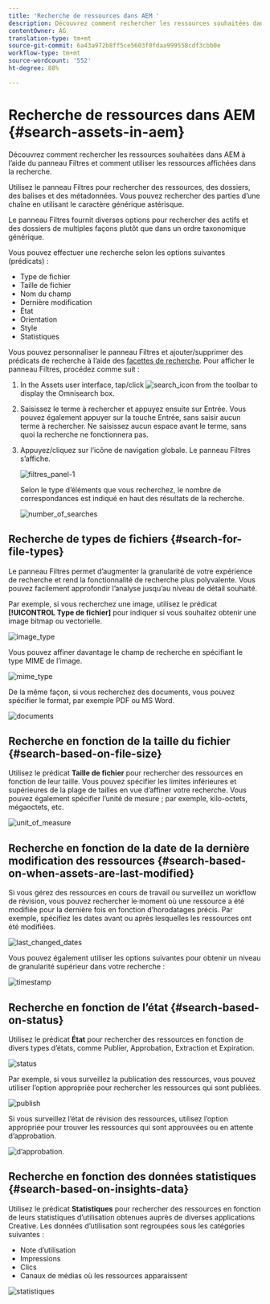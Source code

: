 ```yaml
---
title: 'Recherche de ressources dans AEM '
description: Découvrez comment rechercher les ressources souhaitées dans AEM à l’aide du panneau Filtres et comment utiliser les ressources affichées dans la recherche.
contentOwner: AG
translation-type: tm+mt
source-git-commit: 6a43a972b8ff5ce5603f0fdaa999558cdf3cbb0e
workflow-type: tm+mt
source-wordcount: '552'
ht-degree: 88%

---
```



# Recherche de ressources dans AEM  {#search-assets-in-aem}

Découvrez comment rechercher les ressources souhaitées dans AEM à l’aide du panneau Filtres et comment utiliser les ressources affichées dans la recherche.

Utilisez le panneau Filtres pour rechercher des ressources, des dossiers, des balises et des métadonnées. Vous pouvez rechercher des parties d’une chaîne en utilisant le caractère générique astérisque.

Le panneau Filtres fournit diverses options pour rechercher des actifs et des dossiers de multiples façons plutôt que dans un ordre taxonomique générique.

Vous pouvez effectuer une recherche selon les options suivantes (prédicats) :

* Type de fichier
* Taille de fichier
* Nom du champ
* Dernière modification
* État
* Orientation
* Style
* Statistiques

<!-- TBD keystroke 65 article and port applicable changes here. This content goes. -->

Vous pouvez personnaliser le panneau Filtres et ajouter/supprimer des prédicats de recherche à l’aide des [facettes de recherche](search-facets.md). Pour afficher le panneau Filtres, procédez comme suit :

1. In the Assets user interface, tap/click ![search_icon](assets/search_icon.png) from the toolbar to display the Omnisearch box.
1. Saisissez le terme à rechercher et appuyez ensuite sur Entrée. Vous pouvez également appuyer sur la touche Entrée, sans saisir aucun terme à rechercher. Ne saisissez aucun espace avant le terme, sans quoi la recherche ne fonctionnera pas.

1. Appuyez/cliquez sur l’icône de navigation globale. Le panneau Filtres s’affiche.

   ![filtres_panel-1](assets/filters_panel-1.png)

   Selon le type d’éléments que vous recherchez, le nombre de correspondances est indiqué en haut des résultats de la recherche.

   ![number_of_searches](assets/number_of_searches.png)

## Recherche de types de fichiers {#search-for-file-types}

Le panneau Filtres permet d’augmenter la granularité de votre expérience de recherche et rend la fonctionnalité de recherche plus polyvalente. Vous pouvez facilement approfondir l’analyse jusqu’au niveau de détail souhaité.

Par exemple, si vous recherchez une image, utilisez le prédicat **[!UICONTROL Type de fichier]** pour indiquer si vous souhaitez obtenir une image bitmap ou vectorielle.

![image_type](assets/image_type.png)

Vous pouvez affiner davantage le champ de recherche en spécifiant le type MIME de l’image.

![mime_type](assets/mime_type.png)

De la même façon, si vous recherchez des documents, vous pouvez spécifier le format, par exemple PDF ou MS Word.

![documents](assets/documents.png)

## Recherche en fonction de la taille du fichier {#search-based-on-file-size}

Utilisez le prédicat **Taille de fichier** pour rechercher des ressources en fonction de leur taille. Vous pouvez spécifier les limites inférieures et supérieures de la plage de tailles en vue d’affiner votre recherche. Vous pouvez également spécifier l’unité de mesure ; par exemple, kilo-octets, mégaoctets, etc.

![unit_of_measure](assets/unit_of_measure.png)

## Recherche en fonction de la date de la dernière modification des ressources {#search-based-on-when-assets-are-last-modified}

Si vous gérez des ressources en cours de travail ou surveillez un workflow de révision, vous pouvez rechercher le·moment où une ressource a été modifiée pour la dernière fois en fonction d’horodatages précis. Par exemple, spécifiez les dates avant ou après lesquelles les ressources ont été modifiées.

![last_changed_dates](assets/last_modified_dates.png)

Vous pouvez également utiliser les options suivantes pour obtenir un niveau de granularité supérieur dans votre recherche :

![timestamp](assets/timestamp.png)

## Recherche en fonction de l’état {#search-based-on-status}

Utilisez le prédicat **État** pour rechercher des ressources en fonction de divers types d’états, comme Publier, Approbation, Extraction et Expiration.

![status](assets/status.png)

Par exemple, si vous surveillez la publication des ressources, vous pouvez utiliser l’option appropriée pour rechercher les ressources qui sont publiées.

![publish](assets/publish.png)

Si vous surveillez l’état de révision des ressources, utilisez l’option appropriée pour trouver les ressources qui sont approuvées ou en attente d’approbation.

![d’approbation.](assets/approval.png)

## Recherche en fonction des données statistiques {#search-based-on-insights-data}

Utilisez le prédicat **Statistiques** pour rechercher des ressources en fonction de leurs statistiques d’utilisation obtenues auprès de diverses applications Creative. Les données d’utilisation sont regroupées sous les catégories suivantes :

* Note d’utilisation
* Impressions
* Clics
* Canaux de médias où les ressources apparaissent

![statistiques](assets/insights.png)
